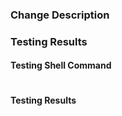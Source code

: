 ### Change Description
<!-- Use this section to describe or list, at a high level, the changes contained in the PR.  Can be in a concise format as you would see on a changelog. -->

### Testing Results

#### Testing Shell Command
<!-- Use the following shell block to paste the command used when testing.  An example of a testing command could be: -->
<!-- TF_ACC=1 go test -v -timeout 240s -run ^TestAccBrandingTheme github.com/pingidentity/terraform-provider-pingone/internal/service/base -->
```shell

```

#### Testing Results
<!-- Use the following shell block to paste the results from the testing command used above -->
```shell

```
